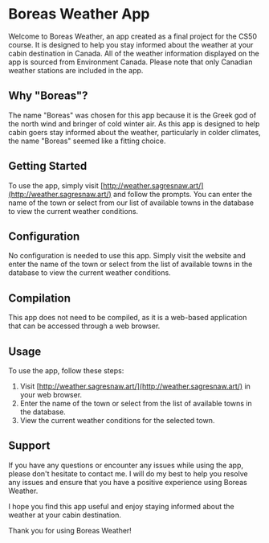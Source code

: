 # Boreas Weather App

Welcome to Boreas Weather, an app created as a final project for the CS50 course. It is designed to help you stay informed about the weather at your cabin destination in Canada. All of the weather information displayed on the app is sourced from Environment Canada. Please note that only Canadian weather stations are included in the app.

## Why "Boreas"?

The name "Boreas" was chosen for this app because it is the Greek god of the north wind and bringer of cold winter air. As this app is designed to help cabin goers stay informed about the weather, particularly in colder climates, the name "Boreas" seemed like a fitting choice.

## Getting Started

To use the app, simply visit [http://weather.sagresnaw.art/](http://weather.sagresnaw.art/) and follow the prompts. You can enter the name of the town or select from our list of available towns in the database to view the current weather conditions.

## Configuration

No configuration is needed to use this app. Simply visit the website and enter the name of the town or select from the list of available towns in the database to view the current weather conditions.

## Compilation

This app does not need to be compiled, as it is a web-based application that can be accessed through a web browser.

## Usage

To use the app, follow these steps:

1. Visit [http://weather.sagresnaw.art/](http://weather.sagresnaw.art/) in your web browser.
2. Enter the name of the town or select from the list of available towns in the database.
3. View the current weather conditions for the selected town.

## Support

If you have any questions or encounter any issues while using the app, please don't hesitate to contact me. I will do my best to help you resolve any issues and ensure that you have a positive experience using Boreas Weather.

I hope you find this app useful and enjoy staying informed about the weather at your cabin destination.

Thank you for using Boreas Weather!